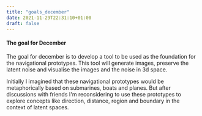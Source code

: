 ```yaml
---
title: "goals_december"
date: 2021-11-29T22:31:10+01:00
draft: false
---
```


#### The goal for December

The goal for december is to develop a tool to be used as the foundation for the navigational prototypes. This tool will generate images, preserve the latent noise and visualise the images and the noise in 3d space. 

Initially I imagined that these navigational prototypes would be metaphorically based on submarines, boats and planes. But after discussions with friends I'm reconsidering to use these prototypes to explore concepts like direction, distance, region and boundary in the context of latent spaces.





